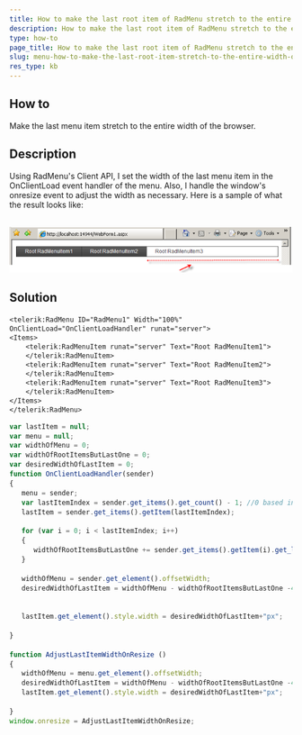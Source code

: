 ```yaml
---
title: How to make the last root item of RadMenu stretch to the entire width of the the browser
description: How to make the last root item of RadMenu stretch to the entire width of the the browser. Check it now!
type: how-to
page_title: How to make the last root item of RadMenu stretch to the entire width of the the browser
slug: menu-how-to-make-the-last-root-item-stretch-to-the-entire-width-of-the-the-browser
res_type: kb
---
```


## How to
   
Make the last menu item stretch to the entire width of the browser.   
   
## Description
   

Using RadMenu's Client API, I set the width of the last menu item in the OnClientLoad event handler of the menu. Also, I handle the window's onresize event to adjust the width as necessary. Here is a sample of what the result looks like:  

   
 ![last item width set on client](images/menu-how-to-make-the-last-root-item-stretch-to-the-entire-width-of-the-the-browser.png)  
   
## Solution
   
````ASPX
<telerik:RadMenu ID="RadMenu1" Width="100%"
OnClientLoad="OnClientLoadHandler" runat="server">
<Items>
    <telerik:RadMenuItem runat="server" Text="Root RadMenuItem1">
    </telerik:RadMenuItem>
    <telerik:RadMenuItem runat="server" Text="Root RadMenuItem2">
    </telerik:RadMenuItem>
    <telerik:RadMenuItem runat="server" Text="Root RadMenuItem3">
    </telerik:RadMenuItem>
</Items>
</telerik:RadMenu>
````

````JavaScript 
var lastItem = null;     
var menu = null;     
var widthOfMenu = 0;     
var widthOfRootItemsButLastOne = 0;     
var desiredWidthOfLastItem = 0;     
function OnClientLoadHandler(sender)     
{                       
   menu = sender;     
   var lastItemIndex = sender.get_items().get_count() - 1; //0 based indexing     
   lastItem = sender.get_items().getItem(lastItemIndex);     
         
   for (var i = 0; i < lastItemIndex; i++)     
   {     
      widthOfRootItemsButLastOne += sender.get_items().getItem(i).get_linkElement().offsetWidth;     
   }     
      
   widthOfMenu = sender.get_element().offsetWidth;     
   desiredWidthOfLastItem = widthOfMenu - widthOfRootItemsButLastOne -4;//-4 to compensate for padding     
         
         
   lastItem.get_element().style.width = desiredWidthOfLastItem+"px";     
            
}     
   
function AdjustLastItemWidthOnResize ()     
{         
   widthOfMenu = menu.get_element().offsetWidth;     
   desiredWidthOfLastItem = widthOfMenu - widthOfRootItemsButLastOne -4;//-4 to compensate for padding     
   lastItem.get_element().style.width = desiredWidthOfLastItem+"px";     
      
}     
window.onresize = AdjustLastItemWidthOnResize;
````

 